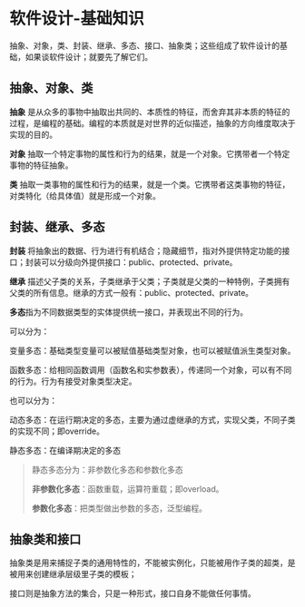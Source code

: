 # 软件设计-基础知识

 抽象、对象，类、封装、继承、多态、接口、抽象类；这些组成了软件设计的基础，如果谈软件设计；就要先了解它们。

## 抽象、对象、类

**抽象** 是从众多的事物中抽取出共同的、本质性的特征，而舍弃其非本质的特征的过程，是编程的基础。编程的本质就是对世界的近似描述，抽象的方向维度取决于实现的目的。

**对象** 抽取一个特定事物的属性和行为的结果，就是一个对象。它携带者一个特定事物的特征抽象。

**类** 抽取一类事物的属性和行为的结果，就是一个类。它携带者这类事物的特征，对类特化（给具体值）就是形成一个对象。



## 封装、继承、多态

**封装** 将抽象出的数据、行为进行有机结合；隐藏细节，指对外提供特定功能的接口；封装可以分级向外提供接口：public、protected、private。

**继承** 描述父子类的关系，子类继承于父类；子类就是父类的一种特例，子类拥有父类的所有信息。继承的方式一般有：public、protected、private。

**多态**指为不同数据类型的实体提供统一接口，并表现出不同的行为。

可以分为：

变量多态：基础类型变量可以被赋值基础类型对象，也可以被赋值派生类型对象。

函数多态：给相同函数调用（函数名和实参数表），传递同一个对象，可以有不同的行为。行为有接受对象类型决定。



也可以分为：

动态多态：在运行期决定的多态，主要为通过虚继承的方式，实现父类，不同子类的实现不同；即override。

静态多态：在编译期决定的多态

> 静态多态分为：非参数化多态和参数化多态
>
> **非参数化多态**：函数重载，运算符重载；即overload。
>
> **参数化多态**：把类型做出参数的多态，泛型编程。



## 抽象类和接口

抽象类是用来捕捉子类的通用特性的，不能被实例化，只能被用作子类的超类，是被用来创建继承层级里子类的模板；

接口则是抽象方法的集合，只是一种形式，接口自身不能做任何事情。


